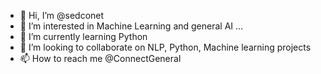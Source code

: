 - 👋 Hi, I’m @sedconet
- 👀 I’m interested in Machine Learning and general AI ...
- 🌱 I’m currently learning Python
- 💞️ I’m looking to collaborate on NLP, Python, Machine learning projects
- 📫 How to reach me @ConnectGeneral

<!---
sedconet/sedconet is a ✨ special ✨ repository because its `README.md` (this file) appears on your GitHub profile.
You can click the Preview link to take a look at your changes.
--->
